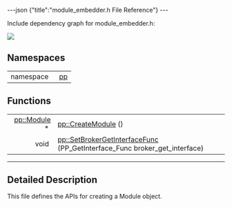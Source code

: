---json {"title":"module\_embedder.h File Reference"} ---

Include dependency graph for module\_embedder.h:

![](/docs/native-client/pepper_stable/cpp/module__embedder_8h__incl.png)

Namespaces
----------

<table><tbody><tr class="odd"><td style="text-align: right;">namespace  </td><td><a href="/docs/native-client/pepper_stable/cpp/namespacepp/" class="el">pp</a></td></tr></tbody></table>

Functions
---------

<table><tbody><tr class="odd"><td style="text-align: right;"><a href="/docs/native-client/pepper_stable/cpp/classpp_1_1_module/" class="el">pp::Module</a> * </td><td><a href="/docs/native-client/pepper_stable/cpp/namespacepp#ac861e0e00515a40d07a40e0dcc0fd728" class="el">pp::CreateModule</a> ()</td></tr><tr class="even"><td style="text-align: right;">void </td><td><a href="/docs/native-client/pepper_stable/cpp/namespacepp#a819119da5e9818961e9ab5306f3655d7" class="el">pp::SetBrokerGetInterfaceFunc</a> (PP_GetInterface_Func broker_get_interface)</td></tr></tbody></table>

------------------------------------------------------------------------

<span id="details" class="anchor" style="margin: 0;"></span>

Detailed Description
--------------------

This file defines the APIs for creating a Module object.

